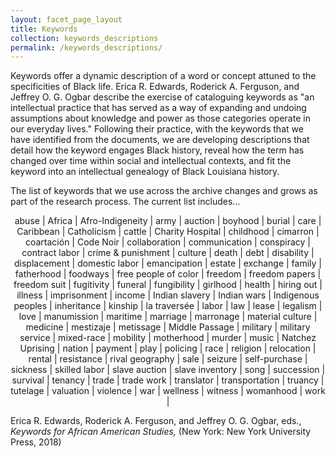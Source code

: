 ```yaml
---
layout: facet_page_layout
title: Keywords
collection: keywords_descriptions
permalink: /keywords_descriptions/
---
```


Keywords offer a dynamic description of a word or concept attuned to the specificities of Black life. Erica R. Edwards, Roderick A. Ferguson, and Jeffrey O. G. Ogbar describe the exercise of cataloguing keywords as "an intellectual practice that has served as a way of expanding and undoing assumptions about knowledge and power as those categories operate in our everyday lives." Following their practice, with the keywords that we have identified from the documents, we are developing descriptions that detail how the keyword engages Black history, reveal how the term has changed over time within social and intellectual contexts, and fit the keyword into an intellectual genealogy of Black Louisiana history.

The list of keywords that we use across the archive changes and grows as part of the research process. The current list includes…

<div style="text-align: center;">

abuse | Africa | Afro-Indigeneity | army | auction | boyhood | burial | care | Caribbean | Catholicism | cattle | Charity Hospital | childhood | cimarron | coartación | Code Noir | collaboration | communication | conspiracy | contract labor | crime & punishment | culture | death | debt | disability | displacement | domestic labor | emancipation | estate | exchange | family | fatherhood | foodways | free people of color | freedom | freedom papers | freedom suit | fugitivity | funeral | fungibility | girlhood | health | hiring out | illness | imprisonment | income | Indian slavery | Indian wars | Indigenous peoples | inheritance | kinship | la traversée | labor | law | lease | legalism | love | manumission | maritime | marriage | marronage | material culture | medicine | mestizaje | metissage | Middle Passage | military | military service | mixed-race | mobility | motherhood | murder | music | Natchez Uprising | nation | payment | play | policing | race | religion | relocation | rental | resistance | rival geography | sale | seizure | self-purchase | sickness | skilled labor | slave auction | slave inventory | song | succession | survival | tenancy | trade | trade work | translator | transportation | truancy | tutelage | valuation | violence | war | wellness | witness | womanhood | work |  

</div>  
  
  
  
   
Erica R. Edwards, Roderick A. Ferguson, and Jeffrey O. G. Ogbar, eds., *Keywords for African American Studies,* (New York: New York University Press, 2018)
